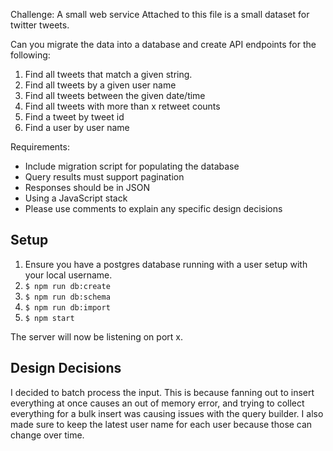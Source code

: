 Challenge: A small web service
Attached to this file is a small dataset for twitter tweets.

Can you migrate the data into a database and create API endpoints for the following:

1. Find all tweets that match a given string.
2. Find all tweets by a given user name
3. Find all tweets between the given date/time
5. Find all tweets with more than x retweet counts
6. Find a tweet by tweet id
4. Find a user by user name

Requirements:
- Include migration script for populating the database
- Query results must support pagination
- Responses should be in JSON
- Using a JavaScript stack
- Please use comments to explain any specific design decisions

## Setup
1. Ensure you have a postgres database running with a user setup with your local username.
2. `$ npm run db:create`
3. `$ npm run db:schema`
4. `$ npm run db:import`
5. `$ npm start`

The server will now be listening on port x.

## Design Decisions

I decided to batch process the input. This is because fanning out to insert everything at once causes an out of memory error, and trying to collect everything for a bulk insert was causing issues with the query builder. I also made sure to keep the latest user name for each user because those can change over time.
